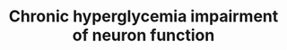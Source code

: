 ---
annotations:
- id: PW:0000013
  parent: disease pathway
  type: Pathway Ontology
  value: disease pathway
- id: CL:0000540
  parent: animal cell
  type: Cell Type Ontology
  value: neuron
- id: DOID:4195
  parent: disease of metabolism
  type: Disease Ontology
  value: hyperglycemia
- id: DOID:9743
  type: Disease Ontology
  value: diabetic neuropathy
authors:
- Egonw
- AlexanderPico
- DeSl
- Eweitz
description: Chronic excess of glucose (chronic hyperglycemia) impairs neuron function
  via the polyol pathway, causing ROS and RNS eventually. These activate nuclear transcription
  factors that increase the expression of ion channel transducers TRP and NaV and
  impairs their capacity to self-repair. Meanwhile, microglia-released cytokines,
  ATP, BDNF, and NO stimulate GPCR and tyrosine kinase receptors. This causes a signaling
  cascade leading to the phosphorylation of TRP and NaV channels, further distorting
  normal biology.
last-edited: 2022-12-10
organisms:
- Homo sapiens
redirect_from:
- /index.php/Pathway:WP5283
- /instance/WP5283
- /instance/WP5283_rr124551
revision: r124551
schema-jsonld:
- '@context': https://schema.org/
  '@id': https://wikipathways.github.io/pathways/WP5283.html
  '@type': Dataset
  creator:
    '@type': Organization
    name: WikiPathways
  description: Chronic excess of glucose (chronic hyperglycemia) impairs neuron function
    via the polyol pathway, causing ROS and RNS eventually. These activate nuclear
    transcription factors that increase the expression of ion channel transducers
    TRP and NaV and impairs their capacity to self-repair. Meanwhile, microglia-released
    cytokines, ATP, BDNF, and NO stimulate GPCR and tyrosine kinase receptors. This
    causes a signaling cascade leading to the phosphorylation of TRP and NaV channels,
    further distorting normal biology.
  keywords:
  - ADP
  - AGE
  - ATP
  - BDNF
  - C3
  - Ca2+
  - Fructose
  - GPCR
  - Glut-1
  - Glut-3
  - INOS
  - K+
  - MMP1
  - MMP10
  - MMP11
  - MMP12
  - MMP13
  - MMP14
  - MMP15
  - MMP16
  - MMP17
  - MMP19
  - MMP2
  - MMP20
  - MMP21
  - MMP23B
  - MMP24
  - MMP25
  - MMP27
  - MMP28
  - MMP3
  - MMP7
  - MMP8
  - MMP9
  - NAD
  - NADH
  - NADP
  - NADPH
  - NADPHoxidase
  - NMDA
  - 'NO'
  - Na+
  - Nav1.6
  - Nav1.7
  - Nav1.8
  - Na⁺/K⁺-ATPase
  - O2- radical
  - PGE2
  - PKC
  - PRKCA
  - PRKCB
  - PRKCD
  - PRKCE
  - PRKCG
  - PRKCH
  - PRKCI
  - PRKCQ
  - PRKCZ
  - PRKD3
  - RAGE
  - ROS
  - SNAP25
  - Sorbitol
  - TKR
  - TRPA1
  - TRPV1
  - cytokines
  - e-
  - glucose
  license: CC0
  name: Chronic hyperglycemia impairment of neuron function
seo: CreativeWork
title: Chronic hyperglycemia impairment of neuron function
wpid: WP5283
---